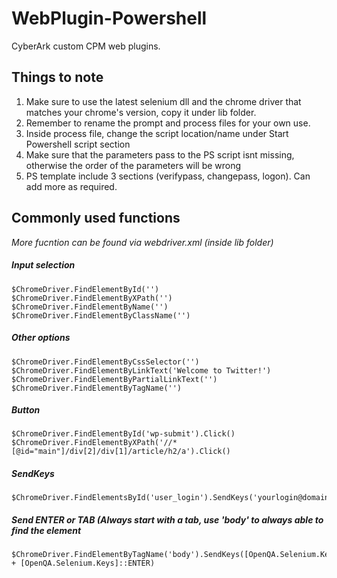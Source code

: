 # WebPlugin-Powershell
CyberArk custom CPM web plugins.

## Things to note
1. Make sure to use the latest selenium dll and the chrome driver that matches your chrome's version, copy it under lib folder.
2. Remember to rename the prompt and process files for your own use.
3. Inside process file, change the script location/name under Start Powershell script section
4. Make sure that the parameters pass to the PS script isnt missing, otherwise the order of the parameters will be wrong
5. PS template include 3 sections (verifypass, changepass, logon). Can add more as required.


## Commonly used functions
*More fucntion can be found via webdriver.xml (inside lib folder)*
##### Input selection
```
$ChromeDriver.FindElementById('')
$ChromeDriver.FindElementByXPath('')
$ChromeDriver.FindElementByName('')
$ChromeDriver.FindElementByClassName('')
```
##### Other options
```
$ChromeDriver.FindElementByCssSelector('')
$ChromeDriver.FindElementByLinkText('Welcome to Twitter!')
$ChromeDriver.FindElementByPartialLinkText('')
$ChromeDriver.FindElementByTagName('')
```
##### Button
```
$ChromeDriver.FindElementById('wp-submit').Click()
$ChromeDriver.FindElementByXPath('//*[@id="main"]/div[2]/div[1]/article/h2/a').Click()
```
##### SendKeys
```
$ChromeDriver.FindElementsById('user_login').SendKeys('yourlogin@domain.com')
```

##### Send ENTER or TAB (Always start with a tab, use 'body' to always able to find the element
```
$ChromeDriver.FindElementByTagName('body').SendKeys([OpenQA.Selenium.Keys]::TAB + [OpenQA.Selenium.Keys]::ENTER)
```
